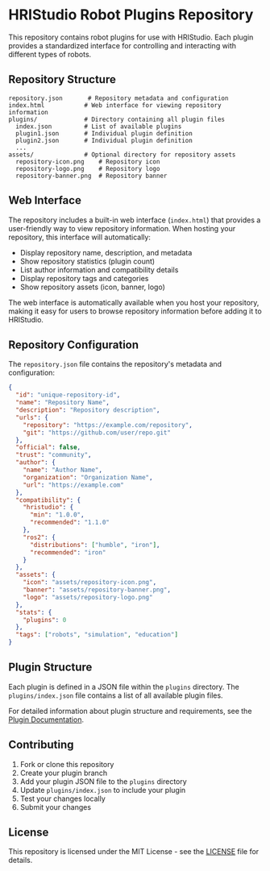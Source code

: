 # HRIStudio Robot Plugins Repository

This repository contains robot plugins for use with HRIStudio. Each plugin provides a standardized interface for controlling and interacting with different types of robots.

## Repository Structure

```
repository.json       # Repository metadata and configuration
index.html           # Web interface for viewing repository information
plugins/             # Directory containing all plugin files
  index.json         # List of available plugins
  plugin1.json       # Individual plugin definition
  plugin2.json       # Individual plugin definition
  ...
assets/              # Optional directory for repository assets
  repository-icon.png    # Repository icon
  repository-logo.png    # Repository logo
  repository-banner.png  # Repository banner
```

## Web Interface

The repository includes a built-in web interface (`index.html`) that provides a user-friendly way to view repository information. When hosting your repository, this interface will automatically:

- Display repository name, description, and metadata
- Show repository statistics (plugin count)
- List author information and compatibility details
- Display repository tags and categories
- Show repository assets (icon, banner, logo)

The web interface is automatically available when you host your repository, making it easy for users to browse repository information before adding it to HRIStudio.

## Repository Configuration

The `repository.json` file contains the repository's metadata and configuration:

```json
{
  "id": "unique-repository-id",
  "name": "Repository Name",
  "description": "Repository description",
  "urls": {
    "repository": "https://example.com/repository",
    "git": "https://github.com/user/repo.git"
  },
  "official": false,
  "trust": "community",
  "author": {
    "name": "Author Name",
    "organization": "Organization Name",
    "url": "https://example.com"
  },
  "compatibility": {
    "hristudio": {
      "min": "1.0.0",
      "recommended": "1.1.0"
    },
    "ros2": {
      "distributions": ["humble", "iron"],
      "recommended": "iron"
    }
  },
  "assets": {
    "icon": "assets/repository-icon.png",
    "banner": "assets/repository-banner.png",
    "logo": "assets/repository-logo.png"
  },
  "stats": {
    "plugins": 0
  },
  "tags": ["robots", "simulation", "education"]
}
```

## Plugin Structure

Each plugin is defined in a JSON file within the `plugins` directory. The `plugins/index.json` file contains a list of all available plugin files.

For detailed information about plugin structure and requirements, see the [Plugin Documentation](docs/plugins.md).

## Contributing

1. Fork or clone this repository
2. Create your plugin branch
3. Add your plugin JSON file to the `plugins` directory
4. Update `plugins/index.json` to include your plugin
5. Test your changes locally
6. Submit your changes

## License

This repository is licensed under the MIT License - see the [LICENSE](LICENSE) file for details. 